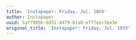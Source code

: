 ```yaml
---
title: 'Instapaper: Friday, Jul. 18th'
author: Instapaper
uuid: 5aff995b-8931-4479-81a0-ef77eec5be3e
original_title: 'Instapaper: Friday, Jul. 18th'
---
```


